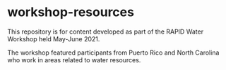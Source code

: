 # workshop-resources

This repository is for content developed as part of the RAPID Water Workshop held May-June 2021.

The workshop featured participants from Puerto Rico and North Carolina who work in areas related to water resources.
